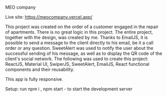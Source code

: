 MEO company

Live site: https://meocompany.vercel.app/

This project was created on the order of a customer engaged in the repair of apartments. There is no great logic in this project. The entire project, together with the design, was created by me. Thanks to EmailJS, it is possible to send a message to the client directly to his email, be it a call order or any question. SweetAlert was used to notify the user about the successful sending of his message, as well as to display the QR code of the client's social network. The following was used to create this project: ReactJS, Material UI, SwiperJS, SweetAlert, EmailJS, React functional components and their reusability.

This app is fully responsive.

Setup: run npm i ,
       npm start -
       to start the development server
